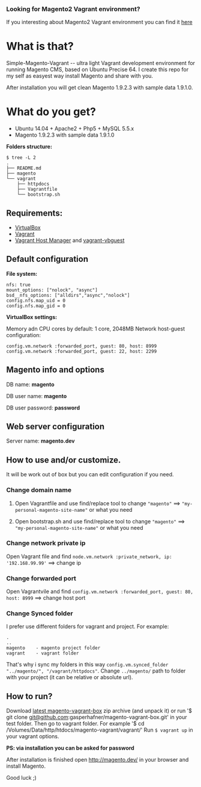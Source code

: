 ### Looking for Magento2 Vagrant environment?
If you interesting about Magento2 Vagrant environment you can find it [here](https://github.com/klierik/magento2-vagrant) 

# What is that? #
Simple-Magento-Vagrant -- ultra light Vagrant development environment for running Magento CMS, based on Ubuntu Precise 64.
I create this repo for my self as easyest way install Magento and share with you.

After installation you will get clean Magento 1.9.2.3 with sample data 1.9.1.0.

# What do you get? #
+ Ubuntu 14.04 + Apache2 + Php5 + MySQL 5.5.x
+ Magento 1.9.2.3 with sample data 1.9.1.0

__Folders structure:__
```
$ tree -L 2
.
├── README.md
├── magento
└── vagrant
    ├── httpdocs 
    ├── Vagrantfile 
    └── bootstrap.sh
```

## Requirements: ##
+ [VirtualBox](https://www.virtualbox.org/wiki/Downloads)
+ [Vagrant](http://www.vagrantup.com/downloads.html)
+ [Vagrant Host Manager](https://github.com/smdahlen/vagrant-hostmanager) and [vagrant-vbguest](https://github.com/dotless-de/vagrant-vbguest)

## Default configuration ##

**File system:**
```
nfs: true
mount_options: ["nolock", "async"]
bsd__nfs_options: ["alldirs","async","nolock"]
config.nfs.map_uid = 0
config.nfs.map_gid = 0
```

**VirtualBox settings:**

Memory adn CPU cores by default: 1 core, 2048MB
Network host-guest configuration:
```
config.vm.network :forwarded_port, guest: 80, host: 8999
config.vm.network :forwarded_port, guest: 22, host: 2299
```

## Magento info and options ##
DB name: **magento**

DB user name: **magento**

DB user password: **password**

## Web server configuration ##
Server name: **magento.dev**

## How to use and/or customize. ##
It will be work out of box but you can edit configuration if you need.

### Change domain name

1. Open Vagrantfile and use find/replace tool to change
`"magento"` ==> `"my-personal-magento-site-name"` or what you need

2. Open bootstrap.sh and use find/replace tool to change
`"magento"` ==> `"my-personal-magento-site-name"` or what you need

### Change network private ip
Open Vagrant file and find `node.vm.network :private_network, ip: '192.168.99.99'` ==> change ip

### Change forwarded port
Open Vagrantvile and find `config.vm.network :forwarded_port, guest: 80, host: 8999` ==> change host port

### Change Synced folder
I prefer use different folders for vagrant and project. For example:

```
.
..
magento    - magento project folder
vagrant    - vagrant folder
```
That's why i sync my folders in this way `config.vm.synced_folder "../magento/", "/vagrant/httpdocs"`.
Change `../magento/` path to folder with your project (it can be relative or absolute url).

## How to run? ##
Download [latest magento-vagrant-box](https://github.com/gasperhafner/magento-vagrant-box/archive/master.zip) zip archive (and unpack it) or run '$ git clone git@github.com:gasperhafner/magento-vagrant-box.git' in your test folder.
Then go to vagrant folder. For example '$ cd /Volumes/Data/http/htdocs/magento-vagrant/vagrant/'
Run `$ vagrant up` in your vagrant options.

**PS: via installation you can be asked for password**

After installation is finished open http://magento.dev/ in your browser and install Magento.

Good luck ;)
